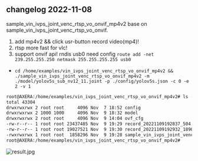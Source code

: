 
## changelog 2022-11-08

sample_vin_ivps_joint_venc_rtsp_vo_onvif_mp4v2 base on sample_vin_ivps_joint_venc_rtsp_vo_onvif.

1. add mp4v2 && click usr-button record video(mp4)!
2. rtsp more fast for vlc!
3. support onvif api! rndis usb0 need config `route add -net 239.255.255.250 netmask 255.255.255.255 usb0`

- `cd /home/examples/vin_ivps_joint_venc_rtsp_vo_onvif_mp4v2 && ./sample_vin_ivps_joint_venc_rtsp_vo_onvif_mp4v2 -m ./model/yolov5s_sub_nv12_11.joint -p ./config/yolov5s.json -c 0 -e 2 -v 1`

```bash
root@AXERA:/home/examples/vin_ivps_joint_venc_rtsp_vo_onvif_mp4v2# ls -l
total 43304
drwxrwxrwx 2 root root     4096 Nov  7 18:52 config
drwxrwxrwx 2 1000 1000     4096 Nov  9 18:32 model
drwxrwxrwx 2 root root     4096 Nov  9 14:04 ovf_cfg
-rw-r--r-- 1 root root 23437485 Nov  9 19:29 record_20221109192837_504.mp4
-rw-r--r-- 1 root root 19027521 Nov  9 19:30 record_20221109192932_1896.mp4
-rwxrwxrwx 1 root root  1858296 Nov  9 19:28 sample_vin_ivps_joint_venc_rtsp_vo_onvif_mp4v2
root@AXERA:/home/examples/vin_ivps_joint_venc_rtsp_vo_onvif_mp4v2#
```

![result.jpg](./result.jpg)

